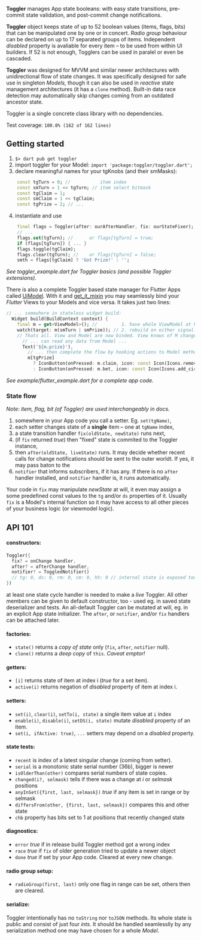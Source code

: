 **Toggler** manages App state booleans: with easy state transitions, pre-commit state validation, and post-commit change notifications.

**Toggler** object keeps state of up to 52 boolean values (items, flags, bits) that can be manipulated one by one or in concert. _Radio group_ behaviour can be declared on up to 17 separated groups of items. Independent _disabled_ property is avaliable for every item – to be used from within UI builders. If 52 is not enough, Togglers can be used in paralel or even be cascaded.

**Toggler** was designed for MVVM and similar newer architectures with unidirectional flow of state changes. It was specifically designed for safe use in singleton _Models_, though it can also be used in _reactive_ state management architectures (it has a `clone` method). Built-in data race detection may automatically skip changes coming from an outdated ancestor state.

Toggler is a single concrete class library with no dependencies.

Test coverage: `100.0% (162 of 162 lines)`

## Getting started

 1. `$> dart pub get toggler`
 2. import toggler for your Model: `import 'package:toggler/toggler.dart';`
 3. declare meaningful names for your tgKnobs (and their smMasks):
 ```Dart
     const tgTurn = 0; //           item index
     const smTurn = 1 << tgTurn; // item select bitmask
     const tgClaim = 1;
     const smClaim = 1 << tgClaim;
     const tgPrize = 2; // ...
 ```
 4. instantiate and use
 ```Dart
     final flags = Toggler(after: ourAfterHandler, fix: ourStateFixer);
     // ...
     flags.set(tgTurn); //      or flags[tgTurn] = true;
     if (flags[tgTurn]) { ... }
     flags.toggle(tgClaim);
     flags.clear(tgTurn); //    or flags[tgTurn] = false;
     smth = flags[tgClaim] ? 'Got Prize!' : '';
 ```
_See toggler_example.dart for Toggler basics (and possible Toggler extensions)._

There is also a complete Toggler based state manager for Flutter Apps called [UiModel](https://pub.dev/packages/uimodel). With it and [get_it_mixin](https://pub.dev/packages/get_it_mixin) you may seamlessly bind your _Flutter_ Views to your Models and vice versa. It takes just two lines:
```Dart
// ... somewhere in stateless widget build:
  Widget build(BuildContext context) {
    final m = get<ViewModel>(); //         1. have whole ViewModel at hand
    watch(target: m(smTurn | smPrize)); // 2. rebuild on either signal.
    // Thats all. View and Model are now binded. View knows of M changes...
      // ... can read any data from Model ...
      Text('${m.prize}'),
        // ... then complete the flow by hooking actions to Model methods:
        m[tgPrize]
          ? IconButton(onPressed: m.claim, icon: const Icon(Icons.remove_circle)),
          : IconButton(onPressed: m.bet, icon: const Icon(Icons.add_circle)),
```
_See example/flutter_example.dart for a complete app code._


### State flow

_Note: item, flag, bit (of Toggler) are used interchangeably in docs._

1. somewhere in your App code you call a setter. Eg. `set(tgName)`,
2. each setter changes state of a **single** item – one at `tgName` index,
4. a state transition handler `fix(oldState, newState)` runs next,
5. (if `fix` returned _true_) then "fixed" state is commited to the Toggler instance,
6. then `after(oldState, liveState)` runs. It may decide whether recent calls for change notifications should be sent to the outer worldt. If yes, it may pass baton to the
7. `notifier` that informs subscribers, if it has any. If there is no `after` handler installed, and `notifier` handler is, it runs automatically.

Your code in `fix` may manipulate _newState_ at will, it even may assign a some predefined const values to the `tg` and/or `ds` properties of it. Usually `fix` is a Model's internal function so it may have access to all other pieces of your business logic (or viewmodel logic).


## API 101

#### constructors:
```Dart
Toggler({
  fix? = onChange handler, 
  after? = afterChange handler,
  notifier? = ToggledNotifier()
  // tg: 0, ds: 0, rm: 0, cm: 0, hh: 0 // internal state is exposed too
})
```
at least one state cycle handler is needed to make a _live_ Toggler. All other members can be given to default constructor, too - used eg. in saved state deserializer and tests. An all-default Toggler can be mutated at will, eg. in an explicit App state initializer. The `after`, or `notifier`, and/or `fix` handlers can be attached later.

#### factories:
- `state()` returns a _copy of state_ only (`fix`, `after`, `notifier` null).
- `clone()` returns a _deep copy_ of `this`. _Caveat emptor!_

#### getters:
- `[i]` returns state of item at index i (_true_ for a set item).
- `active(i)` returns negation of _disabled_ property of item at index i.

#### setters:
- `set(i)`, `clear(i)`, `setTo(i, state)` a single item value at `i` index
- `enable(i)`, `disable(i)`, `setDS(i, state)` mutate _disabled_ property of an item.
- `set(i, ifActive: true)`, `...` setters may depend on a _disabled_ property.

#### state tests:
- `recent` is index of a latest singular change (coming from setter).
- `serial` is a monotonic state serial number (36b), bigger is newer
- `isOlderThan(other)` compares serial numbers of state copies.
- `changed(i?, selmask)` tells if there was a change at _i_ or _selmask_ positions
- `anyInSet({first, last, selmask})` _true_ if any item is set in range or by selmask
- `differsFrom(other, {first, last, selmask})` compares this and other state
- `chb` property has bits set to 1 at positions that recently changed state

#### diagnostics:
- `error` _true_ if in release build Toggler method got a wrong index
- `race` _true_ if `fix` of older generation tried to update a newer object
- `done` _true_ if set by your App code. Cleared at every new change.

#### radio group setup:
- `radioGroup(first, last)` only one flag in range can be set, others then are cleared.

#### serialize:
Toggler intentionally has no `toString` nor `toJSON` methods. Its whole state is public and consist of just four _ints_. It should be handled seamlesslly by any serialization method one may have chosen for a whole _Model_.
